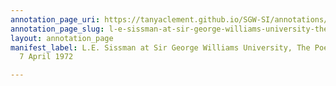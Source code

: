 ```yaml
---
annotation_page_uri: https://tanyaclement.github.io/SGW-SI/annotations/l-e-sissman-at-sir-george-williams-university-the-poetry-series-7-april-1972-canvas-1-unknown.json
annotation_page_slug: l-e-sissman-at-sir-george-williams-university-the-poetry-series-7-april-1972-canvas-1-unknown
layout: annotation_page
manifest_label: L.E. Sissman at Sir George Williams University, The Poetry Series,
  7 April 1972

---
```

